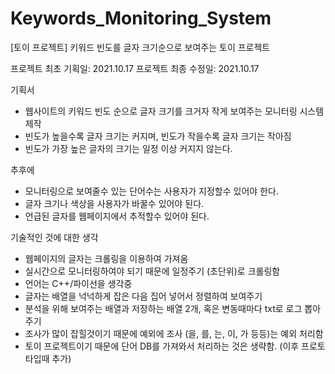 # Keywords_Monitoring_System
[토이 프로젝트] 키워드 빈도를 글자 크기순으로 보여주는 토이 프로젝트

프로젝트 최초 기획일: 2021.10.17
프로젝트 최종 수정일: 2021.10.17

기획서
- 웹사이트의 키워드 빈도 순으로 글자 크기를 크거자 작게 보여주는 모니터링 시스템 제작
- 빈도가 높을수록 글자 크기는 커지며, 빈도가 작을수록 글자 크기는 작아짐
- 빈도가 가장 높은 글자의 크기는 일정 이상 커지지 않는다.

추후에
- 모니터링으로 보여줄수 있는 단어수는 사용자가 지정할수 있어야 한다.
- 글자 크기나 색상을 사용자가 바꿀수 있어야 된다.
- 언급된 글자를 웹페이지에서 추적할수 있어야 된다.


기술적인 것에 대한 생각
- 웹페이지의 글자는 크롤링을 이용하여 가져옴
- 실시간으로 모니터링하여야 되기 때문에 일정주기 (초단위)로 크롤링함
- 언어는 C++/파이선을 생각중
- 글자는 배열을 넉넉하게 잡은 다음 집어 넣어서 정렬하여 보여주기
- 분석을 위해 보여주는 배열과 저장하는 배열 2개, 혹은 변동때마다 txt로 로그 뽑아주기
- 조사가 많이 잡힐것이기 때문에 예외에 조사 (을, 를, 는, 이, 가 등등)는 예외 처리함
- 토이 프로젝트이기 때문에 단어 DB를 가져와서 처리하는 것은 생략함. (이후 프로토타입때 추가)

